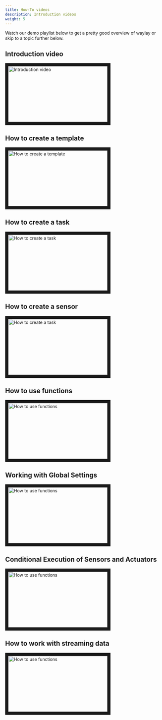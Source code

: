 ```yaml
---
title: How-To videos
description: Introduction videos
weight: 5
---
```


Watch our demo playlist below to get a pretty good overview of waylay or skip to a topic further below.

## Introduction video


<a href="https://www.youtube.com/watch?v=oHGSCq1m9DE&t=3s&list=PLy54mo7VaB1hMsaTA6gVYn2XJSov3dnSK&index=1" target="_blank"><img src="/usage/videos/introduction.png" 
alt="Introduction video" width="320" height="180" border="10" /></a>


## How to create a template

<a href="https://www.youtube.com/watch?v=8o6Agbzv2HM&index=2&list=PLy54mo7VaB1hMsaTA6gVYn2XJSov3dnSK" target="_blank"><img src="/usage/videos/introduction.png" 
alt="How to create a template" width="320" height="180" border="10" /></a>

## How to create a task

<a href="https://www.youtube.com/watch?v=d5lOb_R4-Dc&index=3&list=PLy54mo7VaB1hMsaTA6gVYn2XJSov3dnSK" target="_blank"><img src="/usage/videos/introduction.png" 
alt="How to create a task" width="320" height="180" border="10" /></a>

## How to create a sensor

<a href="https://www.youtube.com/watch?v=UBRhMKspLa4&index=4&list=PLy54mo7VaB1hMsaTA6gVYn2XJSov3dnSK" target="_blank"><img src="/usage/videos/introduction.png" 
alt="How to create a task" width="320" height="180" border="10" /></a>


## How to use functions

<a href="https://www.youtube.com/watch?v=gvItA5_jrVg&list=PLy54mo7VaB1hMsaTA6gVYn2XJSov3dnSK&index=5" target="_blank"><img src="/usage/videos/introduction.png" 
alt="How to use functions" width="320" height="180" border="10" /></a>

## Working with Global Settings 

<a href="https://www.youtube.com/watch?v=PYquyYjN9rY&index=6&list=PLy54mo7VaB1hMsaTA6gVYn2XJSov3dnSK" target="_blank"><img src="/usage/videos/introduction.png" 
alt="How to use functions" width="320" height="180" border="10" /></a>

## Conditional Execution of Sensors and Actuators 

<a href="https://www.youtube.com/watch?v=UXQV7voA_u4&list=PLy54mo7VaB1hMsaTA6gVYn2XJSov3dnSK&index=8" target="_blank"><img src="/usage/videos/introduction.png" 
alt="How to use functions" width="320" height="180" border="10" /></a>

## How to work with streaming data 

<a href="https://www.youtube.com/watch?v=12qxB8nOIfw&index=9&list=PLy54mo7VaB1hMsaTA6gVYn2XJSov3dnSK" target="_blank"><img src="/usage/videos/introduction.png" 
alt="How to use functions" width="320" height="180" border="10" /></a>


